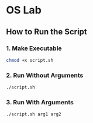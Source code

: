 # OS Lab

## How to Run the Script

### 1. Make Executable
```bash
chmod +x script.sh
```

### 2. Run Without Arguments

```bash
./script.sh
```

### 3. Run With Arguments

```bash
./script.sh arg1 arg2
```